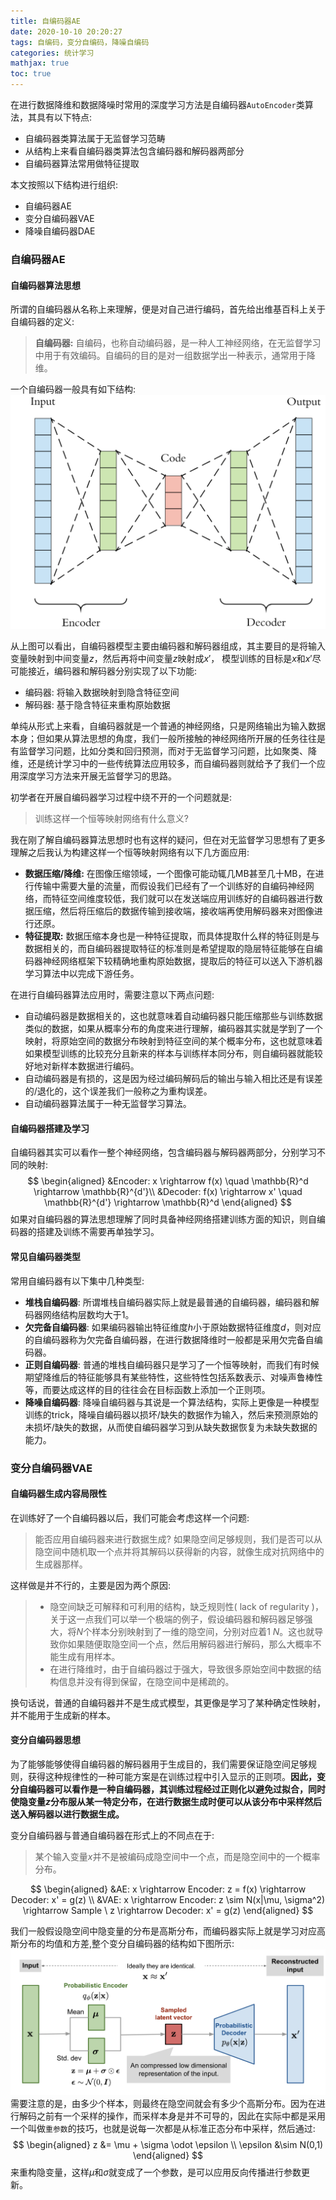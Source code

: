 ```yaml
---
title: 自编码器AE
date: 2020-10-10 20:20:27
tags: 自编码，变分自编码，降噪自编码 
categories: 统计学习 
mathjax: true 
toc: true 
---
```

在进行数据降维和数据降噪时常用的深度学习方法是自编码器`AutoEncoder`类算法，其具有以下特点:
- 自编码器类算法属于无监督学习范畴
- 从结构上来看自编码器类算法包含编码器和解码器两部分 
- 自编码器算法常用做特征提取 

本文按照以下结构进行组织:
- 自编码器AE
- 变分自编码器VAE 
- 降噪自编码器DAE 
<!--more-->
### 自编码器AE  

#### 自编码器算法思想 
所谓的自编码器从名称上来理解，便是对自己进行编码，首先给出维基百科上关于自编码器的定义:
> **自编码器:** 自编码，也称自动编码器，是一种人工神经网络，在无监督学习中用于有效编码。自编码的目的是对一组数据学出一种表示，通常用于降维。 

一个自编码器一般具有如下结构: 
![自编码器](https://raw.githubusercontent.com/xuejy19/xuejy19.github.io/source/Img/AE.png)

从上图可以看出，自编码器模型主要由编码器和解码器组成，其主要目的是将输入变量映射到中间变量$z$，然后再将中间变量$z$映射成$x'$， 模型训练的目标是$x$和$x'$尽可能接近，编码器和解码器分别实现了以下功能: 
- 编码器: 将输入数据映射到隐含特征空间 
- 解码器: 基于隐含特征来重构原始数据 

单纯从形式上来看，自编码器就是一个普通的神经网络，只是网络输出为输入数据本身；但如果从算法思想的角度，我们一般所接触的神经网络所开展的任务往往是有监督学习问题，比如分类和回归预测，而对于无监督学习问题，比如聚类、降维，还是统计学习中的一些传统算法应用较多，而自编码器则就给予了我们一个应用深度学习方法来开展无监督学习的思路。

初学者在开展自编码器学习过程中绕不开的一个问题就是:
> 训练这样一个恒等映射网络有什么意义? 

我在刚了解自编码器算法思想时也有这样的疑问，但在对无监督学习思想有了更多理解之后我认为构建这样一个恒等映射网络有以下几方面应用: 
- **数据压缩/降维:** 在图像压缩领域，一个图像可能动辄几MB甚至几十MB，在进行传输中需要大量的流量，而假设我们已经有了一个训练好的自编码神经网络，而特征空间维度较低，我们就可以在发送端应用训练好的自编码器进行数据压缩，然后将压缩后的数据传输到接收端，接收端再使用解码器来对图像进行还原。
- **特征提取:** 数据压缩本身也是一种特征提取，而具体提取什么样的特征则是与数据相关的，而自编码器提取特征的标准则是希望提取的隐层特征能够在自编码器神经网络框架下较精确地重构原始数据，提取后的特征可以送入下游机器学习算法中以完成下游任务。

在进行自编码器算法应用时，需要注意以下两点问题: 
- 自动编码器是数据相关的，这也就意味着自动编码器只能压缩那些与训练数据类似的数据，如果从概率分布的角度来进行理解，编码器其实就是学到了一个映射，将原始空间的数据分布映射到特征空间的某个概率分布，这也就意味着如果模型训练的比较充分且新来的样本与训练样本同分布，则自编码器就能较好地对新样本数据进行编码。 
- 自动编码器是有损的，这是因为经过编码解码后的输出与输入相比还是有误差的/退化的，这个误差我们一般称之为重构误差。
- 自动编码器算法属于一种无监督学习算法。

#### 自编码器搭建及学习 

自编码器其实可以看作一整个神经网络，包含编码器与解码器两部分，分别学习不同的映射: 
$$
    \begin{aligned}
        &Encoder: x \rightarrow f(x) \quad \mathbb{R}^d \rightarrow \mathbb{R}^{d'}\\ 
        &Decoder: f(x) \rightarrow x' \quad \mathbb{R}^{d'} \rightarrow \mathbb{R}^d
    \end{aligned}
$$
如果对自编码器的算法思想理解了同时具备神经网络搭建训练方面的知识，则自编码器的搭建及训练不需要再单独学习。

#### 常见自编码器类型 
常用自编码器有以下集中几种类型: 
- **堆栈自编码器**: 所谓堆栈自编码器实际上就是最普通的自编码器，编码器和解码器网络结构层数均大于1。
- **欠完备自编码器**: 如果编码器输出特征维度$h$小于原始数据特征维度$d$，则对应的自编码器称为欠完备自编码器，在进行数据降维时一般都是采用欠完备自编码器。
- **正则自编码器**: 普通的堆栈自编码器只是学习了一个恒等映射，而我们有时候期望降维后的特征能够具有某些特性，这些特性包括系数表示、对噪声鲁棒性等，而要达成这样的目的往往会在目标函数上添加一个正则项。
- **降噪自编码器**: 降噪自编码器与其说是一个算法结构，实际上更像是一种模型训练的trick，降噪自编码器以损坏/缺失的数据作为输入，然后来预测原始的未损坏/缺失的数据，从而使自编码器学习到从缺失数据恢复为未缺失数据的能力。   
### 变分自编码器VAE 
#### 自编码器生成内容局限性 
在训练好了一个自编码器以后，我们可能会考虑这样一个问题:
> 能否应用自编码器来进行数据生成? 
> 如果隐空间足够规则，我们是否可以从隐空间中随机取一个点并将其解码以获得新的内容，就像生成对抗网络中的生成器那样。 

这样做是并不行的，主要是因为两个原因:
> - 隐空间缺乏可解释和可利用的结构，缺乏规则性( lack of regularity )，关于这一点我们可以举一个极端的例子，假设编码器和解码器足够强大，将$N$个样本分别映射到了一维的隐空间，分别对应着$1~N$。这也就导致你如果随便取隐空间一个点，然后用解码器进行解码，那么大概率不能生成有用样本。 
> - 在进行降维时，由于自编码器过于强大，导致很多原始空间中数据的结构信息并没有得到保留，在隐空间中是稀疏的。 

换句话说，普通的自编码器并不是生成式模型，其更像是学习了某种确定性映射，并不能用于生成新的样本。

#### 变分自编码器思想
为了能够能够使得自编码器的解码器用于生成目的，我们需要保证隐空间足够规则，获得这种规律性的一种可能方案是在训练过程中引入显示的正则项。**因此，变分自编码器可以看作是一种自编码器，其训练过程经过正则化以避免过拟合，同时使隐变量$z$分布服从某一特定分布，在进行数据生成时便可以从该分布中采样然后送入解码器以进行数据生成。**

变分自编码器与普通自编码器在形式上的不同点在于:
> 某个输入变量$x$并不是被编码成隐空间中一个点，而是隐空间中的一个概率分布。 

$$
    \begin{aligned}
        &AE: x \rightarrow Encoder: z = f(x) \rightarrow Decoder: x' = g(z) \\
        &VAE: x \rightarrow Encoder: z \sim N(x|\mu, \sigma^2) \rightarrow Sample \ z  \rightarrow Decoder: x' = g(z)
    \end{aligned} 
$$

我们一般假设隐空间中隐变量的分布是高斯分布，而编码器实际上就是学习对应高斯分布的均值和方差,整个变分自编码器的结构如下图所示:
![VAE](https://raw.githubusercontent.com/xuejy19/xuejy19.github.io/source/Img/VAE.png) 
需要注意的是，由多少个样本，则最终在隐空间就会有多少个高斯分布。因为在进行解码之前有一个采样的操作，而采样本身是并不可导的，因此在实际中都是采用一个叫做`重参数`的技巧，也就是说每一次都是从标准正态分布中采样，然后通过:
$$
    \begin{aligned}
        z &= \mu + \sigma \odot \epsilon  \\
        \epsilon &\sim N(0,1)
    \end{aligned}
$$
来重构隐变量，这样$\mu$和$\sigma$就变成了一个参数，是可以应用反向传播进行参数更新。
